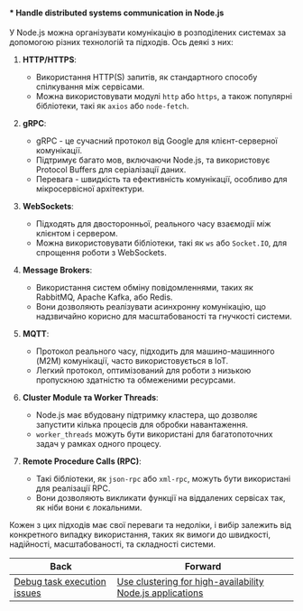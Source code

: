 #### * Handle distributed systems communication in Node.js

У Node.js можна організувати комунікацію в розподілених системах за допомогою різних технологій та підходів. Ось деякі з них:

1. **HTTP/HTTPS**:
   - Використання HTTP(S) запитів, як стандартного способу спілкування між сервісами.
   - Можна використовувати модулі `http` або `https`, а також популярні бібліотеки, такі як `axios` або `node-fetch`.

2. **gRPC**:
   - gRPC - це сучасний протокол від Google для клієнт-серверної комунікації.
   - Підтримує багато мов, включаючи Node.js, та використовує Protocol Buffers для серіалізації даних.
   - Перевага - швидкість та ефективність комунікації, особливо для мікросервісної архітектури.

3. **WebSockets**:
   - Підходять для двосторонньої, реального часу взаємодії між клієнтом і сервером.
   - Можна використовувати бібліотеки, такі як `ws` або `Socket.IO`, для спрощення роботи з WebSockets.

4. **Message Brokers**:
   - Використання систем обміну повідомленнями, таких як RabbitMQ, Apache Kafka, або Redis.
   - Вони дозволяють реалізувати асинхронну комунікацію, що надзвичайно корисно для масштабованості та гнучкості системи.

5. **MQTT**:
   - Протокол реального часу, підходить для машино-машинного (M2M) комунікації, часто використовується в IoT.
   - Легкий протокол, оптимізований для роботи з низькою пропускною здатністю та обмеженими ресурсами.

6. **Cluster Module та Worker Threads**:
   - Node.js має вбудовану підтримку кластера, що дозволяє запустити кілька процесів для обробки навантаження.
   - `worker_threads` можуть бути використані для багатопоточних задач у рамках одного процесу.

7. **Remote Procedure Calls (RPC)**:
   - Такі бібліотеки, як `json-rpc` або `xml-rpc`, можуть бути використані для реалізації RPC.
   - Вони дозволяють викликати функції на віддалених сервісах так, як ніби вони є локальними.

Кожен з цих підходів має свої переваги та недоліки, і вибір залежить від конкретного випадку використання, таких як вимоги до швидкості, надійності, масштабованості, та складності системи.

| Back | Forward |
|---|---|
| [Debug task execution issues](/ua/senior/nodejs/debug-task-execution-problems.md)  | [Use clustering for high-availability Node.js applications](/ua/senior/nodejs/use-clustering-for-highavailability-nodejs-applications.md) |